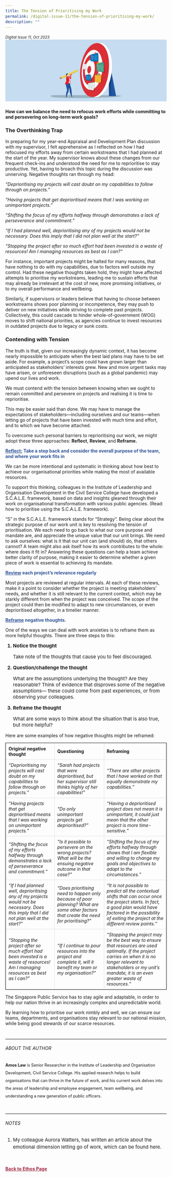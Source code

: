 ```yaml
---
title: The Tension of Prioritising my Work
permalink: /digital-issue-11/the-tension-of-prioritising-my-work/
description: ""
---
```

<style>

.back a
{
	color: #9f2943;
	font-weight: bold;
}

#banner img
{
	width:100%;
}
	
.author
{
border-bottom: 1px solid black;
margin-top:40px;
padding-bottom:30px;
border-top: 1px solid black;	

}

.author p {
	font-size: 0.9em;
	line-height:24px !important;
	}	

table
{
  border-collapse: collapse;
  width: 100%;
}

td, th {
  border: 1px solid #dddddd;
  text-align: left;
  padding: 8px;
}


.boxheader {
	color: white !important;
	}	

.containerbox {
	background-color: #eceedb;
	border-radius: 10px;
	padding: 5%;
	margin-top: 5%;
	
	}	

li,dl
{
	font-size: 15px !important;
	
	}	

	
.red-color {
	color: red;
	}	

	
.green-color {
	color: green;
	}	
	
	
.break
{
   border-top: 1px solid  black;
   border-bottom: 1px solid black;
	 padding:20px;
	text-align:center;
	margin-top:50px;
}
	
.break1
{
font-family: Georgia;
	font-size:20px;
	font-style: italic;
	font-weight: bold;
}
	
table
{
border: 1px solid black;
}	

.steps ol li
{
font-weight:bold;	
}
	
.notes ol li
{
font-size: 15px;
line-height:22px;
}		
	

</style>

<em><small>Digital Issue 11, Oct 2023</small></em>
<img src="/images/Ethos_Images/Ethos_Digital_Issue_11/banner_addressing%20tensions%20in%20prioritising%20work.jpg">

<h4>How can we balance the need to refocus work efforts while committing to and persevering on long-term work goals?</h4>

<h3>The Overthinking Trap</h3>


<p>In preparing for my year-end Appraisal and Development Plan discussion with my supervisor, I felt apprehensive as I reflected on how I had refocused my efforts away from certain workstreams that I had planned at the start of the year. My supervisor knows about these changes from our frequent check-ins and understood the need for me to reprioritise to stay productive. Yet, having to broach this topic during the discussion was unnerving. Negative thoughts ran through my head:</p>


<p><em>“Deprioritising my projects will cast doubt on my capabilities to follow through on projects.”</em></p>


<p><em>"Having projects that get deprioritised means that I was working on unimportant projects.”</em></p>


<p><em>“Shifting the focus of my efforts halfway through demonstrates a lack of perseverance and commitment.”</em></p>


<p><em>“If I had planned well, deprioritising any of my projects would not be necessary. Does this imply that I did not plan well at the start?”</em></p>


<p><em>“Stopping the project after so much effort had been invested is a waste of resources! Am I managing resources as best as I can?”</em></p>


<p>For instance, important projects might be halted for many reasons, that have nothing to do with my capabilities, due to factors well outside my control. Had these negative thoughts taken hold, they might have affected attempts to prioritise my workstreams, leading me to sustain efforts that may already be irrelevant at the cost of new, more promising initiatives, or to my overall performance and wellbeing.</p>

<p>Similarly, if supervisors or leaders believe that having to choose between workstreams shows poor planning or incompetence, they may push to deliver on new initiatives while striving to complete past projects. Collectively, this could cascade to hinder whole-of-government (WOG) moves to shift national priorities, as agencies continue to invest resources in outdated projects due to legacy or sunk costs.</p>


<h3>Contending with Tension</h3>

<p>The truth is that, given our increasingly dynamic context, it has become nearly impossible to anticipate when the best laid plans may have to be set aside. For example, a project’s scope could have grown larger than anticipated as stakeholders’ interests grew. New and more urgent tasks may have arisen, or unforeseen disruptions (such as a global pandemic) may upend our lives and work.</p>

<p>We must contend with the tension&nbsp;between knowing when we ought to remain committed and persevere on projects and realising it is time to reprioritise.</p>

<p>This may be easier said than done. We may have to manage the expectations of stakeholders—including ourselves and our teams—when letting go of projects that have been invested with much time and effort, and to which we have become attached.</p>

<p>To overcome such personal barriers to reprioritising our work, we might adopt these three approaches: <b>Reflect</b>, <b>Review</b>, and <b>Reframe.</b></p>


<p style="color:#2E5396;font-weight:bold"><b><u>Reflect:</u></b> Take a step back and consider the overall purpose of the team, and where your work fits in</p>

<p>We can be more intentional and systematic in thinking about how best to achieve our organisational priorities while making the most of available resources.</p>

<p>To support this thinking, colleagues in the Institute of Leadership and Organisation Development in the Civil Service College have developed a S.C.A.L.E. framework, based on data and insights gleaned through their work on organisational transformation with various public agencies. (Read: how to prioritise using the S.C.A.L.E. framework).</p>


<p>“S” in the S.C.A.L.E. framework stands for “Strategy”. Being clear about the strategic purpose of our work unit is key to resolving the tension of prioritisation. We each need to go back to what our core purpose and mandate are, and appreciate the unique value that our unit brings. We need to ask ourselves: what is it that our unit can (and should) do, that others cannot?  A team might also ask itself how its work contributes to the whole: where does it fit in? Answering these questions can help a team achieve better clarity of purpose, making it easier to determine whether a given piece of work is essential to achieving its mandate.</p>


<p style="color:#2E5396;font-weight:bold"><b><u>Review</u></b> each project’s relevance regularly </p>

<p>Most projects are reviewed at regular intervals. At each of these reviews, make it a point to consider whether the project is meeting stakeholders’ needs, and whether it is still relevant to the current context, which may be starkly different from when the project was conceived. The scope of the project could then be modified to adapt to new circumstances, or even deprioritised altogether, in a timelier manner. </p>


<p style="color:#2E5396;font-weight:bold"><b><u>Reframe</u></b> negative thoughts.</p>

<p>One of the ways we can deal with work anxieties is to reframe them as more helpful thoughts. There are three steps to this:</p>

<div class="steps">

<ol>
	<li>Notice the thought </li>
	<dl>Take note of the thoughts that cause you to feel discouraged.</dl>
	
<li>Question/challenge the thought </li>
<dl>What are the assumptions underlying the thought? Are they reasonable? Think of evidence that disproves some of the negative assumptions— these could come from past experiences, or from observing your colleagues.</dl>
	
<li>Reframe the thought </li>
<dl>What are some ways to think about the situation that is also true, but more helpful?</dl>
	
</ol>
	
</div>


<p>Here are some examples of how negative thoughts might be reframed:</p>

<table>
  <tbody>
		<tr>
    <th>Original negative thought</th>
    <th>Questioning</th>
    <th>Reframing</th>
  </tr>
 
<tr>
    <td><em>“Deprioritising my projects will cast doubt on my capabilities to follow through on projects.”</em></td>
    <td><em>“Sarah had projects that were deprioritised, but her supervisor still thinks highly of her capabilities!” </em></td>
    <td><em>“There are other projects that I have worked on that equally demonstrate my capabilities.” </em></td>
  </tr>
	
<tr>
    <td><em>“Having projects that get deprioritised means that I was working on unimportant projects.” </em></td>
    <td><em>“Do only unimportant projects get deprioritised?” </em></td>
    <td><em>“Having a deprioritised project does not mean it is unimportant, it could just mean that the other project is more time-sensitive.” </em></td>
</tr>
		
<tr>
    <td><em>“Shifting the focus of my efforts halfway through demonstrates a lack of perseverance and commitment.” </em></td>
    <td><em>“Is it possible to persevere on the wrong projects? What will be the ensuing negative outcome in that case?” </em></td>
    <td><em>“Shifting the focus of my efforts halfway through shows that I am flexible and willing to change my goals and objectives to adapt to the circumstances.”</em></td>
	</tr>
	
<tr>
    <td><em>“If I had planned well, deprioritising any of my projects would not be necessary. Does this imply that I did not plan well at the start?” </em></td>
    <td><em>“Does prioritising need to happen only because of poor planning? What are some other factors that create the need for prioritising?"</em></td>
    <td><em>“It is not possible to predict all the contextual shifts that can occur once the project starts. In fact, a good plan would have factored in the possibility of exiting the project at the different review points.” </em></td>
  </tr>
	 
<tr>
    <td><em>“Stopping the project after so much effort had been invested is a waste of resources! Am I managing resources as best as I can?”</em></td>
    <td><em>“If I continue to pour resources into the project and complete it, will it benefit my team or my organisation?”</em></td>
    <td><em>“Stopping the project may be the best way to ensure that resources are used optimally. If the project carries on when it is no longer relevant to stakeholders or my unit’s mandate, it is an even greater waste of resources.” </em></td>
  </tr>	
  
</tbody>
</table>


<p>The Singapore Public Service has to stay agile and adaptable, in order to help our nation thrive in an increasingly complex and unpredictable world. </p>

<p>By learning how to prioritise our work nimbly and well, we can ensure our teams, departments, and organisations stay relevant to our national mission, while being good stewards of our scarce resources. </p>





<div class="author">
	<h6>ABOUT THE AUTHOR</h6>
	<p><b>Amos Law</b> is Senior Researcher in the Institute of Leadership and Organisation Development, Civil Service College. His applied research helps to build organisations that can thrive in the future of work, and his current work delves into the areas of leadership and employee engagement, team wellbeing, and understanding a new generation of public officers.</p>

</div>


<div class="notes">
<h6>NOTES</h6>	
<ol>
<li>My colleague Aurora Watters, has written an article about the emotional dimension letting go of work, which can be found here.</li>
</ol>	
	
</div>






<br>
<br>	
<div class="back">
<a href="/ethos/">Back to Ethos Page</a>	
</div>